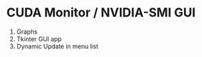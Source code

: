 <h1>CUDA Monitor / NVIDIA-SMI GUI </h1>


1. Graphs
2. Tkinter GUI app
3. Dynamic Update in menu list

